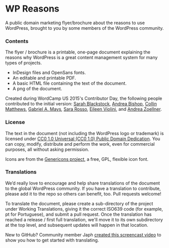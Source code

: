 # WP Reasons
A public domain marketing flyer/brochure about the reasons to use WordPress, brought to you by some members of the WordPress community. 

<h3>Contents</h3>

The flyer / brochure is a printable, one-page document explaining the reasons why WordPress is a great content management system for many types of projects. 

- InDesign files and OpenSans fonts.
- An editable and printable PDF.
- A basic HTML file containing the text of the document.
- A png of the document. 

Created during WordCamp US 2015's Contributor Day, the following people contributed to the initial version: <a href="https://profiles.wordpress.org/sarahblackstock">Sarah Blackstock</a>, <a href="https://profiles.wordpress.org/andrealeebishop">Andrea Bishop</a>, <a href="https://profiles.wordpress.org/pressfoundry">Collin Matthews</a>, <a href="https://profiles.wordpress.org/gabrielmays">Gabriel A. Mays</a>, <a href="https://profiles.wordpress.org/rosso99">Sara Rosso</a>, <a href="https://profiles.wordpress.org/iviolini">Eileen Violini</a>, and <a href="https://profiles.wordpress.org/andreazoellner">Andrea Zoellner</a>.

<h3>License</h3>

The text in the document (not including the WordPress logo or trademark) is licensed under <a href="https://creativecommons.org/publicdomain/zero/1.0/">CC0 1.0 Universal (CC0 1.0) Public Domain Dedication</a>. You can copy, modify, distribute and perform the work, even for commercial purposes, all without asking permission.

Icons are from the <a href="http://genericons.com/">Genericons project</a>, a free, GPL, flexible icon font.

<h3>Translations</h3>

We’d really love to encourage and help share translations of the document to the global WordPress community. If you have a translation to contribute, please add it to the repo so others can benefit, too. Pull requests welcome!

To translate the document, please create a sub-directory of the project under Working Translations, giving it the correct ISO639 code (for example, pt for Portuguese), and submit a pull request. Once the translation has reached a release / first full translation, we'll move it to its own subdirectory at the top level, and subsequent updates will happen in that location. 

New to GitHub? Community member Japh <a href="https://www.youtube.com/watch?v=Y_QwaMy0gWo">created this screencast video</a> to show you how to get started with translating. 
